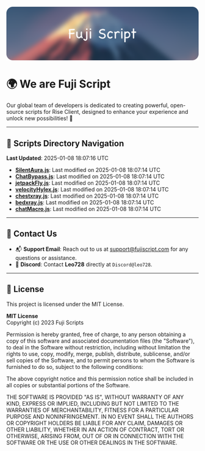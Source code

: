 ![Banner](.github/b.webp)

# 🌍 **We are Fuji Script**

Our global team of developers is dedicated to creating powerful, open-source scripts for Rise Client, designed to enhance your experience and unlock new possibilities! 🌟

---
<!-- SCRIPTS_NAVIGATION_START -->
## 📂 **Scripts Directory Navigation**

**Last Updated**: 2025-01-08 18:07:16 UTC

- **[SilentAura.js](scripts/SilentAura.js)**: Last modified on 2025-01-08 18:07:14 UTC
- **[ChatBypass.js](scripts/ChatBypass.js)**: Last modified on 2025-01-08 18:07:14 UTC
- **[jetpackFly.js](scripts/jetpackFly.js)**: Last modified on 2025-01-08 18:07:14 UTC
- **[velocityHylex.js](scripts/velocityHylex.js)**: Last modified on 2025-01-08 18:07:14 UTC
- **[chestxray.js](scripts/chestxray.js)**: Last modified on 2025-01-08 18:07:14 UTC
- **[bedxray.js](scripts/bedxray.js)**: Last modified on 2025-01-08 18:07:14 UTC
- **[chatMacro.js](scripts/chatMacro.js)**: Last modified on 2025-01-08 18:07:14 UTC

<!-- SCRIPTS_NAVIGATION_END -->

---

## 💬 **Contact Us**  
- 📬 **Support Email**: Reach out to us at [support@fujiscript.com](mailto:support@fujiscript.com) for any questions or assistance.  
- 💬 **Discord**: Contact **Leo728** directly at `Discord@leo728`.

---

## 📜 **License**

This project is licensed under the MIT License.  

**MIT License**  
Copyright (c) 2023 Fuji Scripts  

Permission is hereby granted, free of charge, to any person obtaining a copy of this software and associated documentation files (the "Software"), to deal in the Software without restriction, including without limitation the rights to use, copy, modify, merge, publish, distribute, sublicense, and/or sell copies of the Software, and to permit persons to whom the Software is furnished to do so, subject to the following conditions:  

The above copyright notice and this permission notice shall be included in all copies or substantial portions of the Software.  

THE SOFTWARE IS PROVIDED "AS IS", WITHOUT WARRANTY OF ANY KIND, EXPRESS OR IMPLIED, INCLUDING BUT NOT LIMITED TO THE WARRANTIES OF MERCHANTABILITY, FITNESS FOR A PARTICULAR PURPOSE AND NONINFRINGEMENT. IN NO EVENT SHALL THE AUTHORS OR COPYRIGHT HOLDERS BE LIABLE FOR ANY CLAIM, DAMAGES OR OTHER LIABILITY, WHETHER IN AN ACTION OF CONTRACT, TORT OR OTHERWISE, ARISING FROM, OUT OF OR IN CONNECTION WITH THE SOFTWARE OR THE USE OR OTHER DEALINGS IN THE SOFTWARE.  
